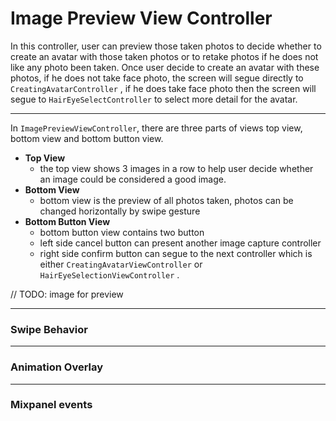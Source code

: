 # Image Preview View Controller

In this controller, user can preview those taken photos to decide whether to create an avatar with those taken photos or to retake photos if he does not like any photo been taken. Once user decide to create an avatar with these photos, if he does not take face photo, the screen will segue directly to `CreatingAvatarController` , if he does take face photo then the screen will segue to `HairEyeSelectController` to select more detail for the avatar.

---

In `ImagePreviewViewController`, there are three parts of views top view, bottom view and bottom button view.

* **Top View**
  * the top view shows 3 images in a row to help user decide whether an image could be considered a good image.
* **Bottom View**
  * bottom view is the preview of all photos taken, photos can be changed horizontally by swipe gesture
* **Bottom Button View**
  * bottom button view contains two button
  * left side cancel button can present another image capture controller
  * right side confirm button can segue to the next controller which is either `CreatingAvatarViewController` or `HairEyeSelectionViewController` .

// TODO: image for preview

---

### Swipe Behavior

---

### Animation Overlay

---

### Mixpanel events



